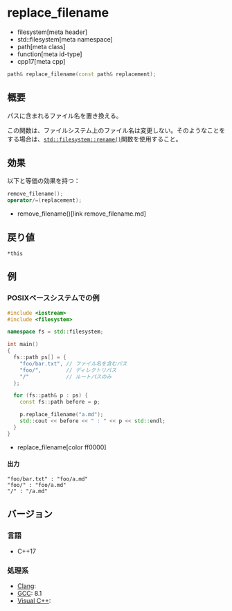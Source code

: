 # replace_filename
* filesystem[meta header]
* std::filesystem[meta namespace]
* path[meta class]
* function[meta id-type]
* cpp17[meta cpp]

```cpp
path& replace_filename(const path& replacement);
```

## 概要
パスに含まれるファイル名を置き換える。

この関数は、ファイルシステム上のファイル名は変更しない。そのようなことをする場合は、[`std::filesystem::rename()`](/reference/filesystem/rename.md)関数を使用すること。


## 効果
以下と等価の効果を持つ：

```cpp
remove_filename();
operator/=(replacement);
```
* remove_filename()[link remove_filename.md]


## 戻り値
`*this`


## 例
### POSIXベースシステムでの例
```cpp example
#include <iostream>
#include <filesystem>

namespace fs = std::filesystem;

int main()
{
  fs::path ps[] = {
    "foo/bar.txt", // ファイル名を含むパス
    "foo/",        // ディレクトリパス
    "/"            // ルートパスのみ
  };

  for (fs::path& p : ps) {
    const fs::path before = p;

    p.replace_filename("a.md");
    std::cout << before << " : " << p << std::endl;
  }
}
```
* replace_filename[color ff0000]

#### 出力
```
"foo/bar.txt" : "foo/a.md"
"foo/" : "foo/a.md"
"/" : "/a.md"
```


## バージョン
### 言語
- C++17

### 処理系
- [Clang](/implementation.md#clang):
- [GCC](/implementation.md#gcc): 8.1
- [Visual C++](/implementation.md#visual_cpp):
